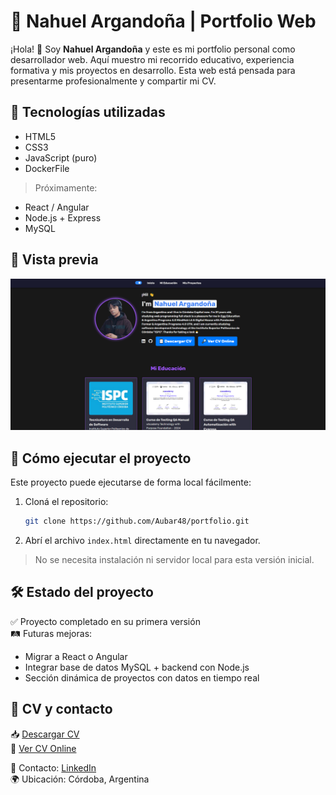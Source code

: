 
# 💼 Nahuel Argandoña | Portfolio Web

¡Hola! 👋 Soy **Nahuel Argandoña** y este es mi portfolio personal como desarrollador web. Aquí muestro mi recorrido educativo, experiencia formativa y mis proyectos en desarrollo. Esta web está pensada para presentarme profesionalmente y compartir mi CV.

## 🚀 Tecnologías utilizadas

- HTML5  
- CSS3  
- JavaScript (puro)  
- DockerFile

> Próximamente:  
- React / Angular  
- Node.js + Express  
- MySQL

## 📸 Vista previa

![Captura del Portfolio](./assets/portfolio.jpg)  

## 🔧 Cómo ejecutar el proyecto

Este proyecto puede ejecutarse de forma local fácilmente:

1. Cloná el repositorio:
   ```bash
   git clone https://github.com/Aubar48/portfolio.git
   ```
2. Abrí el archivo `index.html` directamente en tu navegador.

> No se necesita instalación ni servidor local para esta versión inicial.

## 🛠️ Estado del proyecto

✅ Proyecto completado en su primera versión  
🛤️ Futuras mejoras:
- Migrar a React o Angular
- Integrar base de datos MySQL + backend con Node.js
- Sección dinámica de proyectos con datos en tiempo real

## 📄 CV y contacto

📥 [Descargar CV](./assets/Curriculum%20Vitae%20Nahuel%20Argandoña.pdf)  
🔎 [Ver CV Online](https://www.canva.com/design/DAFoP4HTDqk/YW9Jg6z0ouwf7GeaChLSvg/view?utm_content=DAFoP4HTDqk&utm_campaign=designshare&utm_medium=link2&utm_source=uniquelinks&utlId=he143a9d067)  

📧 Contacto: [LinkedIn](https://www.linkedin.com/in/aubar48/)  
🌍 Ubicación: Córdoba, Argentina
